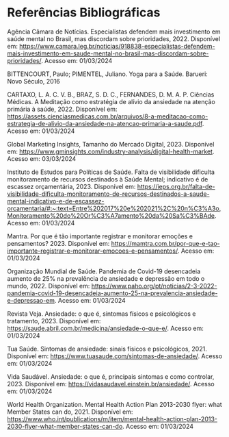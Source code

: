 # Referências Bibliográficas

Agência Câmara de Notícias. Especialistas defendem mais investimento em saúde mental no Brasil, mas discordam sobre prioridades, 2022. Disponível em: <https://www.camara.leg.br/noticias/918838-especialistas-defendem-mais-investimento-em-saude-mental-no-brasil-mas-discordam-sobre-prioridades/>. Acesso em: 01/03/2024 

 

BITTENCOURT, Paulo; PIMENTEL, Juliano. Yoga para a Saúde. Barueri: Novo Século, 2016 

 

CARTAXO, L. A. C. V. B., BRAZ, S. D. C., FERNANDES, D. M. A. P. Ciências Médicas. A Meditação como estratégia de alívio da ansiedade na atenção primária à saúde, 2022. Disponível em: <https://assets.cienciasmedicas.com.br/arquivos/8-a-meditacao-como-estrategia-de-alivio-da-ansiedade-na-atencao-primaria-a-saude.pdf>. Acesso em: 01/03/2024 

 

Global Marketing Insights, Tamanho do Mercado Digital, 2023. Disponível em: <https://www.gminsights.com/industry-analysis/digital-health-market>. Acesso em: 03/03/2024 

 

Instituto de Estudos para Políticas de Saúde. Falta de visibilidade dificulta monitoramento de recursos destinados à Saúde Mental; indicativo é de escassez orçamentária, 2023. Disponível em: <https://ieps.org.br/falta-de-visibilidade-dificulta-monitoramento-de-recursos-destinados-a-saude-mental-indicativo-e-de-escassez-orcamentaria/#:~:text=Entre%202017%20e%202021%2C%20n%C3%A3o,Monitoramento%20do%20Or%C3%A7amento%20da%20Sa%C3%BAde>. Acesso em: 01/03/2024 

 

Mantra. Por que é tão importante registrar e monitorar emoções e pensamentos? 2023. Disponível em: <https://mamtra.com.br/por-que-e-tao-importante-registrar-e-monitorar-emocoes-e-pensamentos/>. Acesso em: 01/03/2024 

 

Organização Mundial de Saúde. Pandemia de Covid-19 desencadeia aumento de 25% na prevalência de ansiedade e depressão em todo o mundo, 2022. Disponível em: https://www.paho.org/pt/noticias/2-3-2022-pandemia-covid-19-desencadeia-aumento-25-na-prevalencia-ansiedade-e-depressao-em. Acesso em: 01/03/2024 

 

Revista Veja. Ansiedade: o que é, sintomas físicos e psicológicos e tratamento, 2023. Disponível em: <https://saude.abril.com.br/medicina/ansiedade-o-que-e/>. Acesso em: 01/03/2024 

 

Tua Saúde. Sintomas de ansiedade: sinais físicos e psicológicos, 2021. Disponível em: <https://www.tuasaude.com/sintomas-de-ansiedade/>. Acesso em: 01/03/2024 

 

Vida Saudável. Ansiedade: o que é, principais sintomas e como controlar, 2023. Disponível em: <https://vidasaudavel.einstein.br/ansiedade/>. Acesso em: 01/03/2024 

 

World Health Organization. Mental Health Action Plan 2013-2030 flyer: what Member States can do, 2021. Disponível em: <https://www.who.int/publications/m/item/mental-health-action-plan-2013-2030-flyer-what-member-states-can-do>. Acesso em: 01/03/2024 
